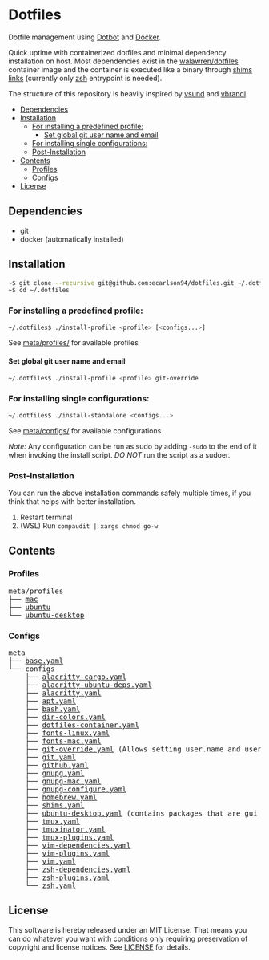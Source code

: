# Dotfiles
Dotfile management using [Dotbot](https://github.com/anishathalye/dotbot) and [Docker](https://www.docker.com/).

Quick uptime with containerized dotfiles and minimal dependency installation on host.
Most dependencies exist in the [walawren/dotfiles](https://hub.docker.com/r/walawren/dotfiles) container image and the container
is executed like a binary through [shims links](./meta/configs/shims.yaml) (currently only [zsh](./shims/zsh.sh) entrypoint is needed).

The structure of this repository is heavily inspired by [vsund](https://github.com/vsund/dotfiles) and [vbrandl](https://github.com/vbrandl/dotfiles).

<!-- TOC GFM -->

- [Dependencies](#dependencies)
- [Installation](#installation)
    - [For installing a predefined profile:](#for-installing-a-predefined-profile)
        - [Set global git user name and email](#set-global-git-user-name-and-email)
    - [For installing single configurations:](#for-installing-single-configurations)
    - [Post-Installation](#post-installation)
- [Contents](#contents)
    - [Profiles](#profiles)
    - [Configs](#configs)
- [License](#license)

<!-- /TOC -->

## Dependencies
- git
- docker (automatically installed)

## Installation

```bash
~$ git clone --recursive git@github.com:ecarlson94/dotfiles.git ~/.dotfiles
~$ cd ~/.dotfiles
```

### For installing a predefined profile:

```bash
~/.dotfiles$ ./install-profile <profile> [<configs...>]
```
See [meta/profiles/](./meta/profiles) for available profiles


#### Set global git user name and email

```bash
~/.dotfiles$ ./install-profile <profile> git-override
```

### For installing single configurations:

```bash
~/.dotfiles$ ./install-standalone <configs...>
```
See [meta/configs/](./meta/configs) for available configurations

_*Note:*_ Any configuration can be run as sudo by adding `-sudo` to the end of it when invoking the install script.
*DO NOT* run the script as a sudoer.

### Post-Installation
You can run the above installation commands safely multiple times, if you think that helps with better installation.

1. Restart terminal
1. (WSL) Run `compaudit | xargs chmod go-w`

## Contents

### Profiles
<pre>
meta/profiles
├── <a href="./meta/profiles/mac" title="mac">mac</a>
├── <a href="./meta/profiles/ubuntu" title="ubuntu">ubuntu</a>
└── <a href="./meta/profiles/ubuntu-desktop" title="ubuntu-desktop">ubuntu-desktop</a>
</pre>

### Configs
<pre>
meta
├── <a href="./meta/base.yaml" title="base.yaml">base.yaml</a>
└── configs
    ├── <a href="./meta/configs/alacritty-cargo.yaml" title="alacritty-cargo.yaml">alacritty-cargo.yaml</a>
    ├── <a href="./meta/configs/alacritty-ubuntu-deps.yaml" title="alacritty-ubuntu-deps.yaml">alacritty-ubuntu-deps.yaml</a>
    ├── <a href="./meta/configs/alacritty.yaml" title="alacritty.yaml">alacritty.yaml</a>
    ├── <a href="./meta/configs/apt.yaml" title="apt.yaml">apt.yaml</a>
    ├── <a href="./meta/configs/bash.yaml" title="bash.yaml">bash.yaml</a>
    ├── <a href="./meta/configs/dir-colors.yaml" title="dir-colors.yaml">dir-colors.yaml</a>
    ├── <a href="./meta/configs/dotfiles-container.yaml" title="dotfiles-container.yaml">dotfiles-container.yaml</a>
    ├── <a href="./meta/configs/fonts-linux.yaml" title="fonts-linux.yaml">fonts-linux.yaml</a>
    ├── <a href="./meta/configs/fonts-mac.yaml" title="fonts-mac.yaml">fonts-mac.yaml</a>
    ├── <a href="./meta/configs/git-override.yaml" title="git-override.yaml">git-override.yaml</a> (Allows setting user.name and user.email)
    ├── <a href="./meta/configs/git.yaml" title="git.yaml">git.yaml</a>
    ├── <a href="./meta/configs/github.yaml" title="github.yaml">github.yaml</a>
    ├── <a href="./meta/configs/gnupg.yaml" title="gnupg.yaml">gnupg.yaml</a>
    ├── <a href="./meta/configs/gnupg-mac.yaml" title="gnupg-mac.yaml">gnupg-mac.yaml</a>
    ├── <a href="./meta/configs/gnupg-configure.yaml" title="gnupg-configure.yaml">gnupg-configure.yaml</a>
    ├── <a href="./meta/configs/homebrew.yaml" title="homebrew.yaml">homebrew.yaml</a>
    ├── <a href="./meta/configs/shims.yaml" title="shims.yaml">shims.yaml</a>
    ├── <a href="./meta/configs/ubuntu-desktop.yaml" title="ubuntu-desktop.yaml">ubuntu-desktop.yaml</a> (contains packages that are gui based)
    ├── <a href="./meta/configs/tmux.yaml" title="tmux.yaml">tmux.yaml</a>
    ├── <a href="./meta/configs/tmuxinator.yaml" title="tmuxinator.yaml">tmuxinator.yaml</a>
    ├── <a href="./meta/configs/tmux-plugins.yaml" title="tmux-plugins.yaml">tmux-plugins.yaml</a>
    ├── <a href="./meta/configs/vim-dependencies.yaml" title="vim-dependencies.yaml">vim-dependencies.yaml</a>
    ├── <a href="./meta/configs/vim-plugins.yaml" title="vim-plugins.yaml">vim-plugins.yaml</a>
    ├── <a href="./meta/configs/vim.yaml" title="vim.yaml">vim.yaml</a>
    ├── <a href="./meta/configs/zsh-dependencies.yaml" title="zsh-dependencies.yaml">zsh-dependencies.yaml</a>
    ├── <a href="./meta/configs/zsh-plugins.yaml" title="zsh-plugins.yaml">zsh-plugins.yaml</a>
    └── <a href="./meta/configs/zsh.yaml" title="zsh.yaml">zsh.yaml</a>
</pre>

## License
This software is hereby released under an MIT License. That means you can do whatever you want with conditions only requiring preservation of copyright and license notices.
See [LICENSE](./LICENSE) for details.
